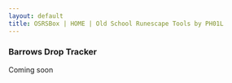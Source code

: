 ```yaml
---
layout: default
title: OSRSBox | HOME | Old School Runescape Tools by PH01L
---
```


### Barrows Drop Tracker

Coming soon


